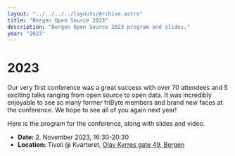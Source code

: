```yaml
---
layout: "../../../../layouts/Archive.astro"
title: "Bergen Open Source 2023"
description: "Bergen Open Source 2023 program and slides."
year: "2023"
---
```


# 2023

Our very first conference was a great success with over 70 attendees and 5 exciting talks ranging from open source to open data. It was incredibly enjoyable to see so many former friByte members and brand new faces at the conference. We hope to see all of you again next year!

Here is the program for the conference, along with slides and video.

- **Date:** 2. November 2023, 16:30-20:30
- **Location:** Tivoli @ Kvarteret, [Olav Kyrres gate 49, Bergen](https://www.openstreetmap.org/node/6137059358)
